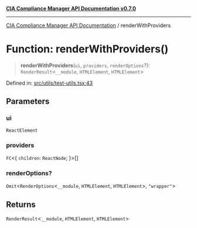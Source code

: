 [**CIA Compliance Manager API Documentation v0.7.0**](../README.md)

***

[CIA Compliance Manager API Documentation](../globals.md) / renderWithProviders

# Function: renderWithProviders()

> **renderWithProviders**(`ui`, `providers`, `renderOptions`?): `RenderResult`\<`__module`, `HTMLElement`, `HTMLElement`\>

Defined in: [src/utils/test-utils.tsx:43](https://github.com/Hack23/cia-compliance-manager/blob/main/src/utils/test-utils.tsx#L43)

## Parameters

### ui

`ReactElement`

### providers

`FC`\<\{ `children`: `ReactNode`; \}\>[]

### renderOptions?

`Omit`\<`RenderOptions`\<`__module`, `HTMLElement`, `HTMLElement`\>, `"wrapper"`\>

## Returns

`RenderResult`\<`__module`, `HTMLElement`, `HTMLElement`\>
